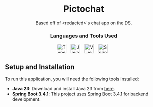<div align="center">
  <h1>Pictochat</h1>
  <p>Based off of &lt;redacted&gt;'s chat app on the DS.</p>
</div>

<div align="center">
  <h3>Languages and Tools Used</h3>
  <a href="https://www.typescriptlang.org/" target="blank"><img alt="Typescript" width="30px" style="padding-right:10px;" src="https://cdn.jsdelivr.net/gh/devicons/devicon/icons/typescript/typescript-original.svg" /></a>
  <a href="https://www.java.com/en/" target="blank"><img alt="Java" width="30px" style="padding-right:10px;" src="https://cdn.jsdelivr.net/gh/devicons/devicon/icons/java/java-original.svg" /></a>
  <a href="https://vuejs.org/" target="blank"><img alt="Vue" width="30px" style="padding-right:10px;" src="https://cdn.jsdelivr.net/gh/devicons/devicon/icons/vuejs/vuejs-original.svg" /></a>
  <a href="https://spring.io/projects/spring-boot" target="blank"><img alt="Spring Boot" width="30px" style="padding-right:10px;" src="https://cdn.jsdelivr.net/gh/devicons/devicon/icons/spring/spring-original.svg" /></a>
</div>

## Setup and Installation

To run this application, you will need the following tools installed:

- **Java 23**: Download and install Java 23 from [here](https://www.oracle.com/ca-en/java/technologies/downloads/).
- **Spring Boot 3.4.1**: This project uses Spring Boot 3.4.1 for backend development.
